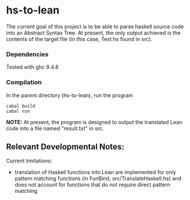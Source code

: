 # hs-to-lean

The current goal of this project is to be able to parse haskell source code into an Abstract Syntax Tree. At present, the only output achieved is the contents of the target file (in this case, Test.hs found in src).

### Dependencies

Tested with ghc 9.4.8

### Compilation

In the parent directory (hs-to-lean), run the program 
```
cabal build
cabal run 
```

**NOTE:** At present, the program is designed to output the translated Lean code into a file named "result.txt" in src.


## Relevant Developmental Notes:

Current limitations:
* translation of Haskell functions into Lean are implemented for only pattern matching functions (in FunBind, src/TranslateHaskell.hs) and does not account for functions that do not require direct pattern matching
